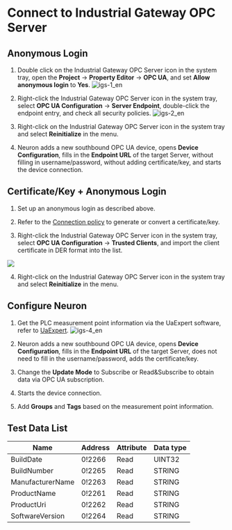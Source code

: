 # Connect to Industrial Gateway OPC Server

## Anonymous Login

1. Double click on the Industrial Gateway OPC Server icon in the system tray, open the  **Project** -> **Property Editor** -> **OPC UA**, and set **Allow anonymous login** to **Yes**.
![igs-1_en](./assets/igs-1_en.jpg)

2. Right-click the Industrial Gateway OPC Server icon in the system tray, select **OPC UA Configuration** -> **Server Endpoint**, double-click the endpoint entry, and check all security policies.
![igs-2_en](./assets/igs-2_en.jpg)

3. Right-click on the Industrial Gateway OPC Server icon in the system tray and select **Reinitialize** in the menu.

4. Neuron adds a new southbound OPC UA device, opens **Device Configuration**, fills in the **Endpoint URL** of the target Server, without filling in username/password, without adding certificate/key, and starts the device connection.

## Certificate/Key + Anonymous Login

1. Set up an anonymous login as described above.

2. Refer to the [Connection policy](./policy.md) to generate or convert a certificate/key.

3. Right-click the Industrial Gateway OPC Server icon in the system tray, select **OPC UA Configuration** -> **Trusted Clients**, and import the client certificate in DER format into the list.

  ![](./assets/igs-3_en.jpg)

4. Right-click on the Industrial Gateway OPC Server icon in the system tray and select **Reinitialize** in the menu.

## Configure Neuron

1. Get the PLC measurement point information via the UaExpert software, refer to [UaExpert](./uaexpert.md).
![igs-4_en](./assets/igs-4_en.jpg)

2. Neuron adds a new southbound OPC UA device, opens **Device Configuration**, fills in the **Endpoint URL** of the target Server, does not need to fill in the username/password, adds the certificate/key.

3. Change the **Update Mode** to Subscribe or Read&Subscribe to obtain data via OPC UA subscription.

4. Starts the device connection.

5. Add **Groups** and **Tags** based on the measurement point information.

## Test Data List

| Name             | Address | Attribute | Data type |
| -------- | ------------------------------------------ | ---------- | ------ |
| BuildDate        | 0!2266  | Read      | UINT32    |
| BuildNumber      | 0!2265  | Read      | STRING    |
| ManufacturerName | 0!2263  | Read      | STRING    |
| ProductName      | 0!2261  | Read      | STRING    |
| ProductUri       | 0!2262  | Read      | STRING    |
| SoftwareVersion  | 0!2264  | Read      | STRING    |

